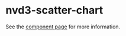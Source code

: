 nvd3-scatter-chart
==================

See the [component page](http://renatoutsch.github.io/poly-nvd3/nvd3-scatter-chart) for more information.

